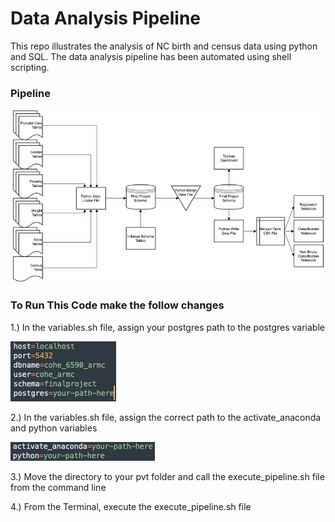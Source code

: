 # Data Analysis Pipeline

This repo illustrates the analysis of NC birth and census data using python and SQL. The data analysis pipeline has been automated using shell scripting.


### Pipeline
![pipeline](/img/Pipeline.png)


### To Run This Code make the follow changes

1.) In the variables.sh file, assign your postgres path to the postgres variable

![postgres_path](/img/postgres_path.png)

2.) In the variables.sh file, assign the correct path to the activate_anaconda and python variables

![conda_python_path](/img/conda_python_path.png)

3.) Move the directory to your pvt folder and call the execute_pipeline.sh file from the command line

4.) From the Terminal, execute the execute_pipeline.sh file